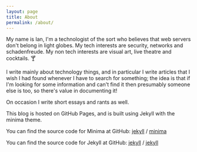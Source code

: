 ```yaml
---
layout: page
title: About
permalink: /about/
---
```

My name is Ian, I'm a technologist of the sort who believes that web servers don't belong in light globes. My tech interests are security, networks and schadenfreude. My non tech interests are visual art, live theatre and cocktails. 🍸

I write mainly about technology things, and in particular I write articles that I wish I had found whenever I have to search for something; the idea is that if I'm looking for some information and can't find it then presumably someone else is too, so there's value in documenting it!

On occasion I write short essays and rants as well.

This blog is hosted on GitHub Pages, and is built using Jekyll with the minima theme.

You can find the source code for Minima at GitHub:
[jekyll][jekyll-organization] /
[minima](https://github.com/jekyll/minima)

You can find the source code for Jekyll at GitHub:
[jekyll][jekyll-organization] /
[jekyll](https://github.com/jekyll/jekyll)

[jekyll-organization]: https://github.com/jekyll
